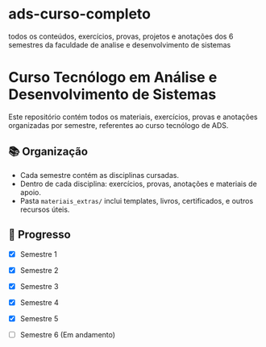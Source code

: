# ads-curso-completo
 todos os conteúdos, exercícios, provas, projetos e anotações dos 6 semestres da faculdade de analise e desenvolvimento de sistemas 
# Curso Tecnólogo em Análise e Desenvolvimento de Sistemas

Este repositório contém todos os materiais, exercícios, provas e anotações organizadas por semestre, referentes ao curso tecnólogo de ADS.

## 📚 Organização
- Cada semestre contém as disciplinas cursadas.
- Dentro de cada disciplina: exercícios, provas, anotações e materiais de apoio.
- Pasta `materiais_extras/` inclui templates, livros, certificados, e outros recursos úteis.

## 📅 Progresso
- [x] Semestre 1
- [x] Semestre 2
- [x] Semestre 3 
- [x] Semestre 4
- [x] Semestre 5
- [ ] Semestre 6 (Em andamento) 

